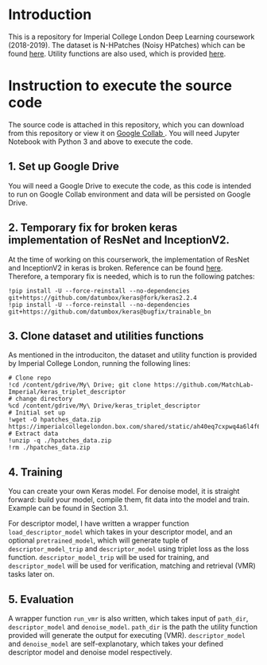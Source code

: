 # Introduction
This is a repository for Imperial College London Deep Learning coursework (2018-2019). The dataset is N-HPatches (Noisy HPatches) which can be found [here](https://github.com/MatchLab-Imperial/deep-learning-course). Utility functions are also used, which is provided [here](https://github.com/MatchLab-Imperial/keras_triplet_descriptor). 

# Instruction to execute the source code
The source code is attached in this repository, which you can download from this repository or view it on <a href="https://colab.research.google.com/github/CliveWongTohSoon/EE3-25-Deep-Learning-2018-2019-CW3915/blob/master/cw3915_DL.ipynb" target="_blank">Google Collab </a>. You will need Jupyter Notebook with Python 3 and above to execute the code. 

## 1. Set up Google Drive
You will need a Google Drive to execute the code, as this code is intended to run on Google Collab environment and data will be persisted on Google Drive. 
## 2. Temporary fix for broken keras implementation of ResNet and InceptionV2. 
At the time of working on this courserwork, the implementation of ResNet and InceptionV2 in keras is broken. Reference can be found [here](https://github.com/keras-team/keras/issues/11927). Therefore, a temporary fix is needed, which is to run the following patches:
```
!pip install -U --force-reinstall --no-dependencies git+https://github.com/datumbox/keras@fork/keras2.2.4
!pip install -U --force-reinstall --no-dependencies git+https://github.com/datumbox/keras@bugfix/trainable_bn
```
## 3. Clone dataset and utilities functions
As mentioned in the introduciton, the dataset and utility function is provided by Imperial College London, running the following lines:
```
# Clone repo
!cd /content/gdrive/My\ Drive; git clone https://github.com/MatchLab-Imperial/keras_triplet_descriptor
# change directory
%cd /content/gdrive/My\ Drive/keras_triplet_descriptor 
# Initial set up
!wget -O hpatches_data.zip https://imperialcollegelondon.box.com/shared/static/ah40eq7cxpwq4a6l4f62efzdyt8rm3ha.zip
# Extract data
!unzip -q ./hpatches_data.zip
!rm ./hpatches_data.zip
```

## 4. Training
You can create your own Keras model. For denoise model, it is straight forward: build your model, compile them, fit data into the model and train. Example can be found in Section 3.1. 

For descriptor model, I have written a wrapper function `load_descriptor_model` which takes in your descriptor model, and an optional `pretrained_model`, which will generate tuple of `descriptor_model_trip` and `descriptor_model` using triplet loss as the loss function. `descriptor_model_trip` will be used for training, and `descriptor_model` will be used for verification, matching and retrieval (VMR) tasks later on. 

## 5. Evaluation
A wrapper function `run_vmr` is also written, which takes input of `path_dir`, `descriptor_model` and `denoise_model`. `path_dir` is the path the utility function provided will generate the output for executing (VMR). `descriptor_model` and `denoise_model` are self-explanotary, which takes your defined descriptor model and denoise model respectively. 


